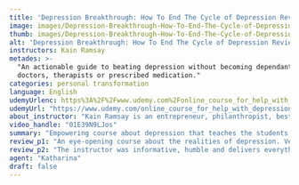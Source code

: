 ```yaml
---
title: 'Depression Breakthrough: How To End The Cycle of Depression Review'
image: images/Depression-Breakthrough-How-To-End-The-Cycle-of-Depression-Review.jpeg
thumb: images/Depression-Breakthrough-How-To-End-The-Cycle-of-Depression-Review.jpeg
alt: 'Depression Breakthrough: How To End The Cycle of Depression Review'
instructors: Kain Ramsay
metades: >-
  "An actionable guide to beating depression without becoming dependant on
  doctors, therapists or prescribed medication."
categories: personal transformation
language: English
udemyUrlenc: https%3A%2F%2Fwww.udemy.com%2Fonline_course_for_help_with_depression%2F
udemyUrl: "https://www.udemy.com/online_course_for_help_with_depression/"
about_instructor: "Kain Ramsay is an entrepreneur, philanthropist, best-selling instructor and the chairman of Solid Grounds, a charity dedicated to helping ex-military personnel to adjust again to civilian life. For the past decade, Ramsay has influenced more than 105,000 people by providing them with training courses that help them live a more purposeful life."
video_handle: "01E39N9LJos"
summary: "Empowering course about depression that teaches the students in-depth and shows them effective techniques for overcoming their problems. The content gives the students a new perspective on life and helps them understand the deeper cause and how to tackle it."
review_p1: "An eye-opening course about the realities of depression. Very helpful materials to help the students overcome the said condition. The lessons are excellently delivered with relevant examples that can help the students relate easily. New knowledge is given to students that are effective in fighting depression. The courses expose a lot of false information about overcoming depression and gives out implementable solutions that can help the student have more control in their lives. The course was made with passion to help and reach out. The materials that were used were of high-quality, accurate and engaging. Students are provided with a comfortable learning environment that provides them with the confidence they need to take action. "
review_p2: "The instructor was informative, humble and delivers everything with sense. He is open to sharing his personal life to help others relate and understand the lesson. He was able to take a soft and careful approach to discussing a very sensitive topic without holding back useful information. Great overview of techniques and teaches the students a new and great approach to viewing life. This course empowers the students and gives them the hope that they need to overcome depression. A new perspective on the topic was given and the aspects were discussed in-depth. Everything was delivered with clarity and helpful for anyone dealing with depression or for those who want to use it in their practice."
agent: "Katharina"
draft: false
---
```


